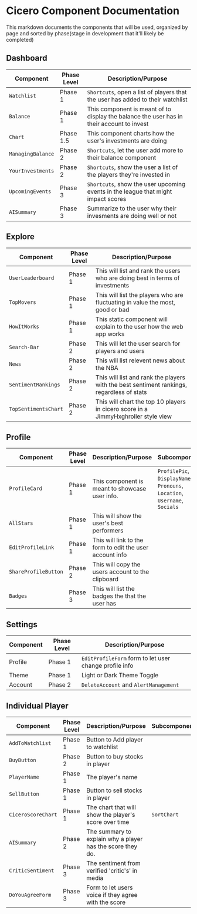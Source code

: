 # Cicero Component Documentation

This markdown documents the components that will be used, organized by page and sorted by phase(stage in development that it'll likely be completed)

## Dashboard

| Component         | Phase Level | Description/Purpose                                                                       |
| ----------------- | ----------- | ----------------------------------------------------------------------------------------- |
| `Watchlist`       | Phase 1     | `Shortcuts`, open a list of players that the user has added to their watchlist            |
| `Balance`         | Phase 1     | This component is meant of to display the balance the user has in their account to invest |
| `Chart`           | Phase 1.5   | This component charts how the user's investments are doing                                |
| `ManagingBalance` | Phase 2     | `Shortcuts`, let the user add more to their balance component                             |
| `YourInvestments` | Phase 2     | `Shortcuts`, show the user a list of the players they're invested in                      |
| `UpcomingEvents`  | Phase 3     | `Shortcuts`, show the user upcoming events in the league that might impact scores         |
| `AISummary`       | Phase 3     | Summarize to the user why their invesments are doing well or not                          |

## Explore

| Component            | Phase Level | Description/Purpose                                                                       |
| -------------------- | ----------- | ----------------------------------------------------------------------------------------- |
| `UserLeaderboard`    | Phase 1     | This will list and rank the users who are doing best in terms of investments              |
| `TopMovers`          | Phase 1     | This will list the players who are fluctuating in value the most, good or bad             |
| `HowItWorks`         | Phase 1     | This static component will explain to the user how the web app works                      |
| `Search-Bar`         | Phase 2     | This will let the user search for players and users                                       |
| `News`               | Phase 2     | This will list relevent news about the NBA                                                |
| `SentimentRankings`  | Phase 2     | This will list and rank the players with the best sentiment rankings, regardless of stats |
| `TopSentimentsChart` | Phase 2     | This will chart the top 10 players in cicero score in a JimmyHxghroller style view        |

## Profile

| Component            | Phase Level | Description/Purpose                                      | Subcomponents                                                                     |
| -------------------- | ----------- | -------------------------------------------------------- | --------------------------------------------------------------------------------- |
| `ProfileCard`        | Phase 1     | This component is meant to showcase user info.           | `ProfilePic`, `DisplayName`, `Bio`, `Pronouns`, `Location`, `Username`, `Socials` |
| `AllStars`           | Phase 1     | This will show the user's best performers                |
| `EditProfileLink`    | Phase 1     | This will link to the form to edit the user account info |
| `ShareProfileButton` | Phase 2     | This will copy the users account to the clipboard        |
| `Badges`             | Phase 3     | This will list the badges the that the user has          |

## Settings

| Component | Phase Level | Description/Purpose                                    |
| --------- | ----------- | ------------------------------------------------------ |
| Profile   | Phase 1     | `EditProfileForm` form to let user change profile info |
| Theme     | Phase 1     | Light or Dark Theme Toggle                             |
| Account   | Phase 2     | `DeleteAccount` and `AlertManagement`                  |

## Individual Player

| Component          | Phase Level | Description/Purpose                                        | Subcomponents |
| ------------------ | ----------- | ---------------------------------------------------------- | ------------- |
| `AddToWatchlist`   | Phase 1     | Button to Add player to watchlist                          |               |
| `BuyButton`        | Phase 2     | Button to buy stocks in player                             |               |
| `PlayerName`       | Phase 1     | The player's name                                          |               |
| `SellButton`       | Phase 1     | Button to sell stocks in player                            |               |
| `CiceroScoreChart` | Phase 1     | The chart that will show the player's score over time      | `SortChart`   |
| `AISummary`        | Phase 2     | The summary to explain why a player has the score they do. |               |
| `CriticSentiment`  | Phase 3     | The sentiment from verified 'critic's' in media            |               |
| `DoYouAgreeForm`   | Phase 3     | Form to let users voice if they agree with the score       |               |
